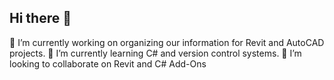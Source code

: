 ## Hi there 👋
🔭 I’m currently working on organizing our information for Revit and AutoCAD projects.
🌱 I’m currently learning C# and version control systems.
👯 I’m looking to collaborate on Revit and C# Add-Ons
<!--
**ainoce/ainoce** is a ✨ _special_ ✨ repository because its `README.md` (this file) appears on your GitHub profile.

Here are some ideas to get you started:

- 🔭 I’m currently working on organizing our information for Revit and AutoCAD projects.
- 🌱 I’m currently learning C# and version control systems.
- 👯 I’m looking to collaborate on Revit and C# Add-Ons
-->
